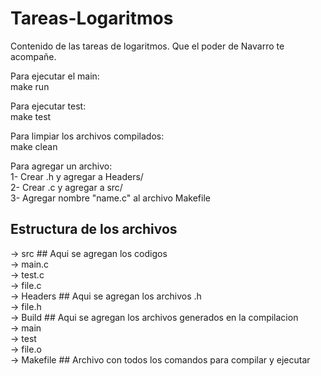 # Tareas-Logaritmos  
Contenido de las tareas de logaritmos. Que el poder de Navarro te acompañe.

Para ejecutar el main:  
    make run
    
Para ejecutar test:  
    make test

Para limpiar los archivos compilados:  
    make clean

Para agregar un archivo:  
    1- Crear .h y agregar a Headers/  
    2- Crear .c y agregar a src/  
    3- Agregar nombre "name.c" al archivo Makefile   


## Estructura de los archivos  

-> src          ## Aqui se agregan los codigos  
    -> main.c   
    -> test.c  
    -> file.c  
-> Headers      ## Aqui se agregan los archivos .h  
    -> file.h  
-> Build        ## Aqui se agregan los archivos generados en la compilacion  
    -> main  
    -> test  
    -> file.o  
-> Makefile     ## Archivo con todos los comandos para compilar y ejecutar  

